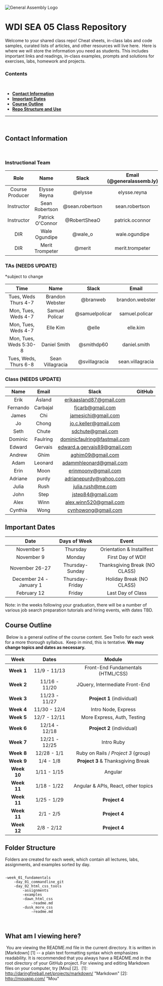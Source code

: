 ![General Assembly Logo](http://i.imgur.com/ke8USTq.png)
​
# WDI SEA 05 Class Repository
​Welcome to your shared class repo! Cheat sheets, in-class labs and code samples, curated lists of articles, and other resources will live here.
​
Here is where we will store the information you need as students. This includes important links and readings, in-class examples, prompts and solutions for exercises, labs, homework and projects.
​
### Contents
​
* [**Contact Information**](#contact-information)
* [**Important Dates**](#important-dates)
* [**Course Outline**](#course-outline)
* [**Repo Structure and Use**](#repo-structure-and-use)
​

---
​

## Contact Information
​
### Instructional Team

| Role               | Name               | Slack            | Email (@generalassemb.ly) |
|:------------------:|:------------------:|:----------------:|:-------------------------:|
| Course Producer    | Elysse Reyna       | @elysse          | elysse.reyna              | 
| Instructor         | Sean Robertson     | @sean.robertson  | sean.robertson            | 
| Instructor         | Patrick O'Connor   | @RobertSheaO     | patrick.oconnor           |
| DIR                | Wale Ogundipe      | @wale_o          | wale.ogundipe             |
| DIR                | Merit Trompeter    | @merit           | merit.trompeter           |

### TAs (NEEDS UPDATE)

*subject to change

| Time                    | Name             | Slack          | Email                 | 
|:-----------------------:|:----------------:|:--------------:|:---------------------:|
| Tues, Weds Thurs 4-7    | Brandon Webster  | @branweb       | brandon.webster       | 
| Mon, Tues, Weds 4-7     | Samuel Policar   | @samuelpolicar | samuel.policar        | 
| Mon, Tues, Weds 4-7     | Elle Kim         | @elle          | elle.kim              | 
| Mon, Tues, Weds 5:30-8  | Daniel Smith     | @smithdp60     | daniel.smith          | 
| Tues, Weds, Thurs 6-8   | Sean Villagracia | @svillagracia  | sean.villagracia      |

### Class (NEEDS UPDATE)

| Name                 | Email                           | Slack              | GitHub |
|:--------------------:|:-------------------------------:|:------------------:|:------:|
|Erik|	Ásland|	erikaasland87@gmail.com|
|Fernando|	Carbajal|	fjcarb@gmail.com|
|James|	Chi|	jamesjchi@gmail.com|
|Jo|	Chong|	jo.c.keller@gmail.com|
|Seth|	Chute|	sdchute@gmail.com|
|Dominic|	Faulring|	dominicfaulring@fastmail.com|
|Edward|	Gervais|	edward.a.gervais89@gmail.com|
|Andrew|	Ghim|	aghim09@gmail.com|
|Adam|	Leonard|	adammhleonard@gmail.com|
|Erin|	Moon|	erinmoony@gmail.com|
|Adriane|	purdy|	adrianepurdy@yahoo.com|
|Julia|	Rush|	julia.rush@me.com|
|John|	Step|	jstep84@gmail.com|
|Alex|	Winn|	alex.winn520@gmail.com|
|Cynthia|	Wong|	cynhowong@gmail.com|



## Important Dates

| Date             | Days of Week     | Event                             |
|:----------------:|:----------------:|:---------------------------------:|
| November 5     | Thursday             | Orientation & Installfest       |
| November 9     | Monday               | First Day of WDI!               |
| November 26-27   | Thursday-Sunday      | Thanksgiving Break (NO CLASS) |
| December 24 - January 1      | Thursday-Friday | Holiday Break (NO CLASS)|
| February 12      | Friday               | Last Day of Class             |

Note: in the weeks following your graduation, there will be a number of various job search preparation tutorials and hiring events, with dates TBD.
​
## Course Outline
​
Below is a general outline of the course content. See Trello for each week for a more thorough syllabus.
​
Keep in mind, this is tentative. **We may change topics and dates as necessary.**

| Week        | Dates         | Module                                |
|:-----------:|:-------------:|:-------------------------------------:|
| **Week 1**  | 11/9 - 11/13  | Front-End Fundamentals (HTML/CSS)     |
| **Week 2**  | 11/16 - 11/20 | JQuery, Intermediate Front-End        |
| **Week 3**  | 11/23 - 11/27 | **Project 1** (individual)            |
| **Week 4**  | 11/30 - 12/4  | Intro Node, Express                   |
| **Week 5**  | 12/7 - 12/11  | More Express, Auth, Testing           |
| **Week 6**  | 12/14 - 12/18 | **Project 2** (individual)            |
| **Week 7**  | 12/21 - 12/25 | Intro Ruby                            |
| **Week 8**  | 12/28 - 1/1   | Ruby on Rails / *Project 3* (group)   |
| **Week 9**  | 1/4 - 1/8     | **Project 3** & Thanksgiving Break    |
| **Week 10** | 1/11 - 1/15   | Angular                               |
| **Week 11** | 1/18 - 1/22   | Angular & APIs, React, other topics   |
| **Week 11** | 1/25 - 1/29   | **Project 4**                         |
| **Week 11** | 2/1 - 2/5   | **Project 4**                         |
| **Week 12** | 2/8 - 2/12   | **Project 4**                         |



## Folder Structure

Folders are created for each week, which contain all lectures, labs, assignments, and examples sorted by day.

```

-week_01_fundamentals
	-day_01_commandline_git
	-day_02_html_css_tools
		-assignments
		-examples
		-dawn_html_css
			-readme.md
		-dusk_more_css
			-readme.md
```
​
## What am I viewing here?
​
You are viewing the README.md file in the current directory. It is written in
[Markdown] [1] -- a plain text formatting syntax which emphasizes readability.
It is recommended that you always have a README.md in the root directory of
your GitHub project. For viewing and editing Markdown files on your
computer, try [Mou] [2].
​
[1]: http://daringfireball.net/projects/markdown/    "Markdown"
[2]: http://mouapp.com/                              "Mou"
